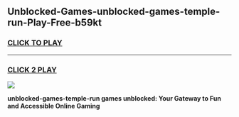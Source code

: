 
## Unblocked-Games-unblocked-games-temple-run-Play-Free-b59kt
<h3>
<a href="https://premium76.site?title=unblocked-games-temple-run&ref=20A">CLICK TO PLAY</a></h3>
<hr>

<h3>
<a href="https://premium76.site?title=unblocked-games-temple-run&ref=20A">CLICK 2 PLAY</a>
  
</h3>

<a href="https://premium76.site?title=unblocked-games-temple-run&ref=20A"><img src="https://clearcache.store/games.png"></a>


**unblocked-games-temple-run games unblocked: Your Gateway to Fun and Accessible Online Gaming**
